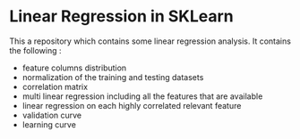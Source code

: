 # Linear Regression in SKLearn

This a repository which contains some linear regression analysis. It contains the following :

- feature columns distribution
- normalization of the training and testing datasets
- correlation matrix
- multi linear regression including all the features that are available
- linear regression on each highly correlated relevant feature
- validation curve
- learning curve
